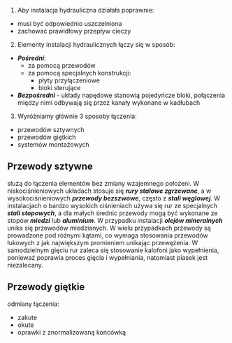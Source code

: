 1. Aby instalacja hydrauliczna działała poprawnie:
- musi być odpowiednio uszczelniona
- zachować prawidłowy przepływ cieczy

2. Elementy instalacji hydraulicznych łączy się w sposób:
- ***Pośredni***:
    - za pomocą przewodów
    - za pomocą specjalnych konstrukcji:
        - płyty przyłączeniowe
        - bloki sterujące
- ***Bezpośredni*** - układy napędowe stanowią pojedyńcze bloki, połączenia między nimi odbywają się przez kanały wykonane w kadłubach

3. Wyróżniamy głównie 3 sposoby łączenia:
- przewodów sztywnych
- przewodów giętkich
- systemów montażowych

## Przewody sztywne
służą do łączenia elementów bez zmiany wzajemnego położeni. W niskociśnieniowych układach stosuje się ***rury stalowe zgrzewane***, a w wysokociśnieniowych ***przewody bezszwowe***, często z ***stali węglowej***. W instalacjach o bardzo wysokich ciśnieniach używa się rur ze specjalnych ***stali stopowych***, a dla małych średnic przewody mogą być wykonane ze stopów ***miedzi*** lub ***aluminium***. 
W przypadku instalacji ***olejów mineralnych*** unika się przewodów miedzianych. W wielu przypadkach przewody są prowadzone pod różnymi kątami, co wymaga stosowania przewodów łukowych z jak największym promieniem unikając przewężenia. W samodzielnym gięciu rur zaleca się stosowanie kalofoni jako wypełnienia, ponieważ poprawia proces gięcia i wypełniania, natomiast piasek jest niezalecany.

## Przewody giętkie
odmiany łączenia:
- zakute
- okute
- oprawki z znormalizowaną końcówką
